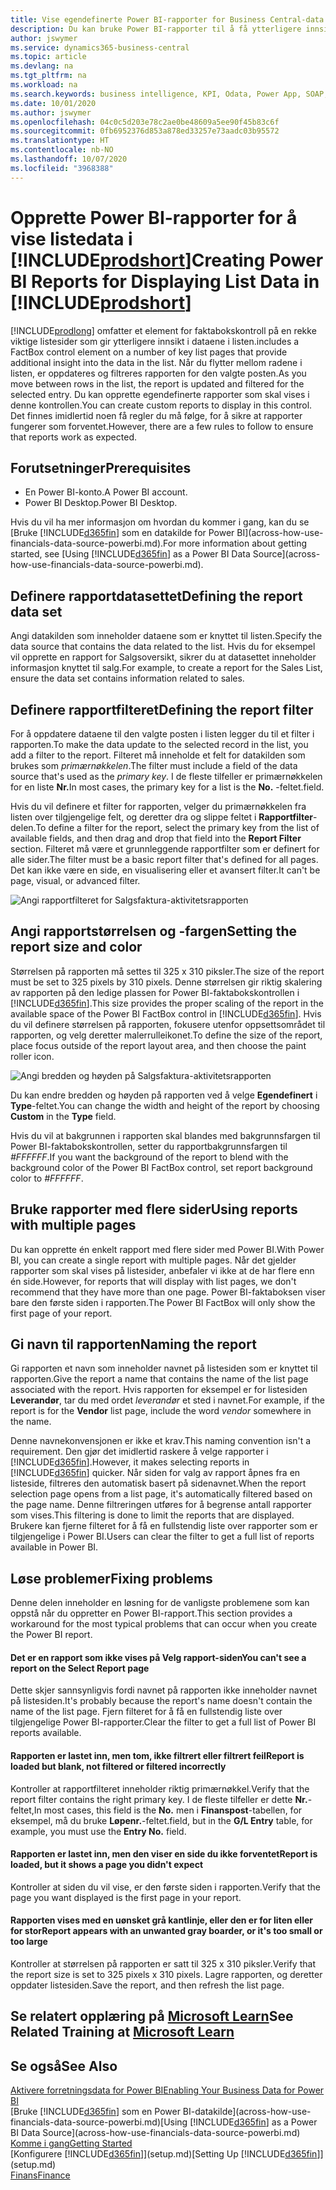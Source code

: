 ```yaml
---
title: Vise egendefinerte Power BI-rapporter for Business Central-data | Microsoft Docs
description: Du kan bruke Power BI-rapporter til å få ytterligere innsikt i data i lister.
author: jswymer
ms.service: dynamics365-business-central
ms.topic: article
ms.devlang: na
ms.tgt_pltfrm: na
ms.workload: na
ms.search.keywords: business intelligence, KPI, Odata, Power App, SOAP, analysis
ms.date: 10/01/2020
ms.author: jswymer
ms.openlocfilehash: 04c0c5d203e78c2ae0be48609a5ee90f45b83c6f
ms.sourcegitcommit: 0fb6952376d853a878ed33257e73aadc03b95572
ms.translationtype: HT
ms.contentlocale: nb-NO
ms.lasthandoff: 10/07/2020
ms.locfileid: "3968388"
---
```

# <a name="creating-power-bi-reports-for-displaying-list-data-in-prodshort"></a><span data-ttu-id="631f5-103">Opprette Power BI-rapporter for å vise listedata i [!INCLUDE[prodshort](includes/prodshort.md)]</span><span class="sxs-lookup"><span data-stu-id="631f5-103">Creating Power BI Reports for Displaying List Data in [!INCLUDE[prodshort](includes/prodshort.md)]</span></span>

[!INCLUDE[prodlong](includes/prodlong.md)] <span data-ttu-id="631f5-104">omfatter et element for faktabokskontroll på en rekke viktige listesider som gir ytterligere innsikt i dataene i listen.</span><span class="sxs-lookup"><span data-stu-id="631f5-104">includes a FactBox control element on a number of key list pages that provide additional insight into the data in the list.</span></span> <span data-ttu-id="631f5-105">Når du flytter mellom radene i listen, er oppdateres og filtreres rapporten for den valgte posten.</span><span class="sxs-lookup"><span data-stu-id="631f5-105">As you move between rows in the list, the report is updated and filtered for the selected entry.</span></span> <span data-ttu-id="631f5-106">Du kan opprette egendefinerte rapporter som skal vises i denne kontrollen.</span><span class="sxs-lookup"><span data-stu-id="631f5-106">You can create custom reports to display in this control.</span></span> <span data-ttu-id="631f5-107">Det finnes imidlertid noen få regler du må følge, for å sikre at rapporter fungerer som forventet.</span><span class="sxs-lookup"><span data-stu-id="631f5-107">However, there are a few rules to follow to ensure that reports work as expected.</span></span>  

## <a name="prerequisites"></a><span data-ttu-id="631f5-108">Forutsetninger</span><span class="sxs-lookup"><span data-stu-id="631f5-108">Prerequisites</span></span>

- <span data-ttu-id="631f5-109">En Power BI-konto.</span><span class="sxs-lookup"><span data-stu-id="631f5-109">A Power BI account.</span></span>
- <span data-ttu-id="631f5-110">Power BI Desktop.</span><span class="sxs-lookup"><span data-stu-id="631f5-110">Power BI Desktop.</span></span>

<span data-ttu-id="631f5-111">Hvis du vil ha mer informasjon om hvordan du kommer i gang, kan du se [Bruke [!INCLUDE[d365fin](includes/d365fin_md.md)] som en datakilde for Power BI](across-how-use-financials-data-source-powerbi.md).</span><span class="sxs-lookup"><span data-stu-id="631f5-111">For more information about getting started, see [Using [!INCLUDE[d365fin](includes/d365fin_md.md)] as a Power BI Data Source](across-how-use-financials-data-source-powerbi.md).</span></span>

## <a name="defining-the-report-data-set"></a><span data-ttu-id="631f5-112">Definere rapportdatasettet</span><span class="sxs-lookup"><span data-stu-id="631f5-112">Defining the report data set</span></span>

<span data-ttu-id="631f5-113">Angi datakilden som inneholder dataene som er knyttet til listen.</span><span class="sxs-lookup"><span data-stu-id="631f5-113">Specify the data source that contains the data related to the list.</span></span> <span data-ttu-id="631f5-114">Hvis du for eksempel vil opprette en rapport for Salgsoversikt, sikrer du at datasettet inneholder informasjon knyttet til salg.</span><span class="sxs-lookup"><span data-stu-id="631f5-114">For example, to create a report for the Sales List, ensure the data set contains information related to sales.</span></span>  

## <a name="defining-the-report-filter"></a><span data-ttu-id="631f5-115">Definere rapportfilteret</span><span class="sxs-lookup"><span data-stu-id="631f5-115">Defining the report filter</span></span>

<span data-ttu-id="631f5-116">For å oppdatere dataene til den valgte posten i listen legger du til et filter i rapporten.</span><span class="sxs-lookup"><span data-stu-id="631f5-116">To make the data update to the selected record in the list, you add a filter to the report.</span></span> <span data-ttu-id="631f5-117">Filteret må inneholde et felt for datakilden som brukes som *primærnøkkelen*.</span><span class="sxs-lookup"><span data-stu-id="631f5-117">The filter must include a field of the data source that's used as the *primary key*.</span></span> <span data-ttu-id="631f5-118">I de fleste tilfeller er primærnøkkelen for en liste **Nr.**</span><span class="sxs-lookup"><span data-stu-id="631f5-118">In most cases, the primary key for a list is the **No.**</span></span> <span data-ttu-id="631f5-119">-feltet.</span><span class="sxs-lookup"><span data-stu-id="631f5-119">field.</span></span>

<span data-ttu-id="631f5-120">Hvis du vil definere et filter for rapporten, velger du primærnøkkelen fra listen over tilgjengelige felt, og deretter dra og slippe feltet i **Rapportfilter**-delen.</span><span class="sxs-lookup"><span data-stu-id="631f5-120">To define a filter for the report, select the primary key from the list of available fields, and then drag and drop that field into the **Report Filter** section.</span></span> <span data-ttu-id="631f5-121">Filteret må være et grunnleggende rapportfilter som er definert for alle sider.</span><span class="sxs-lookup"><span data-stu-id="631f5-121">The filter must be a basic report filter that's defined for all pages.</span></span> <span data-ttu-id="631f5-122">Det kan ikke være en side, en visualisering eller et avansert filter.</span><span class="sxs-lookup"><span data-stu-id="631f5-122">It can't be page, visual, or advanced filter.</span></span>

![Angi rapportfilteret for Salgsfaktura-aktivitetsrapporten](./media/across-how-use-powerbi-reports-factbox/financials-powerbi-report-filter-v3.png)

## <a name="setting-the-report-size-and-color"></a><span data-ttu-id="631f5-124">Angi rapportstørrelsen og -fargen</span><span class="sxs-lookup"><span data-stu-id="631f5-124">Setting the report size and color</span></span>

<span data-ttu-id="631f5-125">Størrelsen på rapporten må settes til 325 x 310 piksler.</span><span class="sxs-lookup"><span data-stu-id="631f5-125">The size of the report must be set to 325 pixels by 310 pixels.</span></span> <span data-ttu-id="631f5-126">Denne størrelsen gir riktig skalering av rapporten på den ledige plassen for Power BI-faktabokskontrollen i [!INCLUDE[d365fin](includes/d365fin_md.md)].</span><span class="sxs-lookup"><span data-stu-id="631f5-126">This size provides the proper scaling of the report in the available space of the Power BI FactBox control in [!INCLUDE[d365fin](includes/d365fin_md.md)].</span></span> <span data-ttu-id="631f5-127">Hvis du vil definere størrelsen på rapporten, fokusere utenfor oppsettsområdet til rapporten, og velg deretter malerrulleikonet.</span><span class="sxs-lookup"><span data-stu-id="631f5-127">To define the size of the report, place focus outside of the report layout area, and then choose the paint roller icon.</span></span>

![Angi bredden og høyden på Salgsfaktura-aktivitetsrapporten](./media/across-how-use-powerbi-reports-factbox/financials-powerbi-report-sizing-v3.png)

<span data-ttu-id="631f5-129">Du kan endre bredden og høyden på rapporten ved å velge **Egendefinert** i **Type**-feltet.</span><span class="sxs-lookup"><span data-stu-id="631f5-129">You can change the width and height of the report by choosing **Custom** in the **Type** field.</span></span>

<span data-ttu-id="631f5-130">Hvis du vil at bakgrunnen i rapporten skal blandes med bakgrunnsfargen til Power BI-faktabokskontrollen, setter du rapportbakgrunnsfargen til *#FFFFFF*.</span><span class="sxs-lookup"><span data-stu-id="631f5-130">If you want the background of the report to blend with the background color of the Power BI FactBox control, set report background color to *#FFFFFF*.</span></span> 

## <a name="using-reports-with-multiple-pages"></a><span data-ttu-id="631f5-131">Bruke rapporter med flere sider</span><span class="sxs-lookup"><span data-stu-id="631f5-131">Using reports with multiple pages</span></span>

<span data-ttu-id="631f5-132">Du kan opprette én enkelt rapport med flere sider med Power BI.</span><span class="sxs-lookup"><span data-stu-id="631f5-132">With Power BI, you can create a single report with multiple pages.</span></span> <span data-ttu-id="631f5-133">Når det gjelder rapporter som skal vises på listesider, anbefaler vi ikke at de har flere enn én side.</span><span class="sxs-lookup"><span data-stu-id="631f5-133">However, for reports that will display with list pages, we don't recommend that they have more than one page.</span></span> <span data-ttu-id="631f5-134">Power BI-faktaboksen viser bare den første siden i rapporten.</span><span class="sxs-lookup"><span data-stu-id="631f5-134">The Power BI FactBox will only show the first page of your report.</span></span>

## <a name="naming-the-report"></a><span data-ttu-id="631f5-135">Gi navn til rapporten</span><span class="sxs-lookup"><span data-stu-id="631f5-135">Naming the report</span></span>

<span data-ttu-id="631f5-136">Gi rapporten et navn som inneholder navnet på listesiden som er knyttet til rapporten.</span><span class="sxs-lookup"><span data-stu-id="631f5-136">Give the report a name that contains the name of the list page associated with the report.</span></span> <span data-ttu-id="631f5-137">Hvis rapporten for eksempel er for listesiden **Leverandør**, tar du med ordet *leverandør* et sted i navnet.</span><span class="sxs-lookup"><span data-stu-id="631f5-137">For example, if the report is for the **Vendor** list page, include the word *vendor* somewhere in the name.</span></span>  

<span data-ttu-id="631f5-138">Denne navnekonvensjonen er ikke et krav.</span><span class="sxs-lookup"><span data-stu-id="631f5-138">This naming convention isn't a requirement.</span></span> <span data-ttu-id="631f5-139">Den gjør det imidlertid raskere å velge rapporter i [!INCLUDE[d365fin](includes/d365fin_md.md)].</span><span class="sxs-lookup"><span data-stu-id="631f5-139">However, it makes selecting reports in [!INCLUDE[d365fin](includes/d365fin_md.md)] quicker.</span></span> <span data-ttu-id="631f5-140">Når siden for valg av rapport åpnes fra en listeside, filtreres den automatisk basert på sidenavnet.</span><span class="sxs-lookup"><span data-stu-id="631f5-140">When the report selection page opens from a list page, it's automatically filtered based on the page name.</span></span> <span data-ttu-id="631f5-141">Denne filtreringen utføres for å begrense antall rapporter som vises.</span><span class="sxs-lookup"><span data-stu-id="631f5-141">This filtering is done to limit the reports that are displayed.</span></span> <span data-ttu-id="631f5-142">Brukere kan fjerne filteret for å få en fullstendig liste over rapporter som er tilgjengelige i Power BI.</span><span class="sxs-lookup"><span data-stu-id="631f5-142">Users can clear the filter to get a full list of reports available in Power BI.</span></span>  

## <a name="fixing-problems"></a><span data-ttu-id="631f5-143">Løse problemer</span><span class="sxs-lookup"><span data-stu-id="631f5-143">Fixing problems</span></span>

<span data-ttu-id="631f5-144">Denne delen inneholder en løsning for de vanligste problemene som kan oppstå når du oppretter en Power BI-rapport.</span><span class="sxs-lookup"><span data-stu-id="631f5-144">This section provides a workaround for the most typical problems that can occur when you create the Power BI report.</span></span>  

#### <a name="you-cant-see-a-report-on-the-select-report-page"></a><span data-ttu-id="631f5-145">Det er en rapport som ikke vises på Velg rapport-siden</span><span class="sxs-lookup"><span data-stu-id="631f5-145">You can't see a report on the Select Report page</span></span>

<span data-ttu-id="631f5-146">Dette skjer sannsynligvis fordi navnet på rapporten ikke inneholder navnet på listesiden.</span><span class="sxs-lookup"><span data-stu-id="631f5-146">It's probably because the report's name doesn't contain the name of the list page.</span></span> <span data-ttu-id="631f5-147">Fjern filteret for å få en fullstendig liste over tilgjengelige Power BI-rapporter.</span><span class="sxs-lookup"><span data-stu-id="631f5-147">Clear the filter to get a full list of Power BI reports available.</span></span>  

#### <a name="report-is-loaded-but-blank-not-filtered-or-filtered-incorrectly"></a><span data-ttu-id="631f5-148">Rapporten er lastet inn, men tom, ikke filtrert eller filtrert feil</span><span class="sxs-lookup"><span data-stu-id="631f5-148">Report is loaded but blank, not filtered or filtered incorrectly</span></span>

<span data-ttu-id="631f5-149">Kontroller at rapportfilteret inneholder riktig primærnøkkel.</span><span class="sxs-lookup"><span data-stu-id="631f5-149">Verify that the report filter contains the right primary key.</span></span> <span data-ttu-id="631f5-150">I de fleste tilfeller er dette **Nr.**-feltet,</span><span class="sxs-lookup"><span data-stu-id="631f5-150">In most cases, this field is the **No.**</span></span> <span data-ttu-id="631f5-151">men i **Finanspost**-tabellen, for eksempel, må du bruke **Løpenr.**-feltet.</span><span class="sxs-lookup"><span data-stu-id="631f5-151">field, but in the **G/L Entry** table, for example, you must use the **Entry No.** field.</span></span>

#### <a name="report-is-loaded-but-it-shows-a-page-you-didnt-expect"></a><span data-ttu-id="631f5-152">Rapporten er lastet inn, men den viser en side du ikke forventet</span><span class="sxs-lookup"><span data-stu-id="631f5-152">Report is loaded, but it shows a page you didn't expect</span></span>

<span data-ttu-id="631f5-153">Kontroller at siden du vil vise, er den første siden i rapporten.</span><span class="sxs-lookup"><span data-stu-id="631f5-153">Verify that the page you want displayed is the first page in your report.</span></span>  

#### <a name="report-appears-with-an-unwanted-gray-boarder-or-its-too-small-or-too-large"></a><span data-ttu-id="631f5-154">Rapporten vises med en uønsket grå kantlinje, eller den er for liten eller for stor</span><span class="sxs-lookup"><span data-stu-id="631f5-154">Report appears with an unwanted gray boarder, or it's too small or too large</span></span>

<span data-ttu-id="631f5-155">Kontroller at størrelsen på rapporten er satt til 325 x 310 piksler.</span><span class="sxs-lookup"><span data-stu-id="631f5-155">Verify that the report size is set to 325 pixels x 310 pixels.</span></span> <span data-ttu-id="631f5-156">Lagre rapporten, og deretter oppdater listesiden.</span><span class="sxs-lookup"><span data-stu-id="631f5-156">Save the report, and then refresh the list page.</span></span>  

## <a name="see-related-training-at-microsoft-learn"></a><span data-ttu-id="631f5-157">Se relatert opplæring på [Microsoft Learn](/learn/modules/configure-powerbi-excel-dynamics-365-business-central/index)</span><span class="sxs-lookup"><span data-stu-id="631f5-157">See Related Training at [Microsoft Learn](/learn/modules/configure-powerbi-excel-dynamics-365-business-central/index)</span></span>

## <a name="see-also"></a><span data-ttu-id="631f5-158">Se også</span><span class="sxs-lookup"><span data-stu-id="631f5-158">See Also</span></span>

[<span data-ttu-id="631f5-159">Aktivere forretningsdata for Power BI</span><span class="sxs-lookup"><span data-stu-id="631f5-159">Enabling Your Business Data for Power BI</span></span>](admin-powerbi.md)  
<span data-ttu-id="631f5-160">[Bruke [!INCLUDE[d365fin](includes/d365fin_md.md)] som en Power BI-datakilde](across-how-use-financials-data-source-powerbi.md)</span><span class="sxs-lookup"><span data-stu-id="631f5-160">[Using [!INCLUDE[d365fin](includes/d365fin_md.md)] as a Power BI Data Source](across-how-use-financials-data-source-powerbi.md)</span></span>  
[<span data-ttu-id="631f5-161">Komme i gang</span><span class="sxs-lookup"><span data-stu-id="631f5-161">Getting Started</span></span>](product-get-started.md)  
<span data-ttu-id="631f5-162">[Konfigurere [!INCLUDE[d365fin](includes/d365fin_md.md)]](setup.md)</span><span class="sxs-lookup"><span data-stu-id="631f5-162">[Setting Up [!INCLUDE[d365fin](includes/d365fin_md.md)]](setup.md)</span></span>  
[<span data-ttu-id="631f5-163">Finans</span><span class="sxs-lookup"><span data-stu-id="631f5-163">Finance</span></span>](finance.md)  

